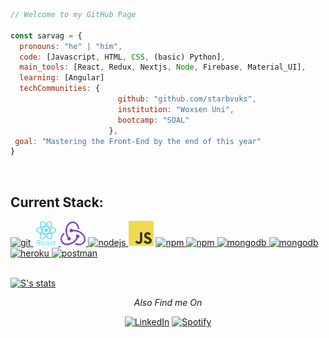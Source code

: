 <!--
- 🔭 I’m currently working on perfecting backend ski
- 🌱 I’m currently learning eve
- 👯 I’m looking to collaborate o
- 🤔 I’m looking for help with 
- 💬 Ask me ab
- 📫 How to reach 
- 😄 Pronouns: 
- ⚡ Fun fact: 
-->

```javascript
// Welcome to my GitHub Page

const sarvag = {
  pronouns: "he" | "him",
  code: [Javascript, HTML, CSS, (basic) Python],
  main_tools: [React, Redux, Nextjs, Node, Firebase, Material_UI],
  learning: [Angular]
  techCommunities: {
                        github: "github.com/starbvuks",
                        institution: "Woxsen Uni",
                        bootcamp: "SOAL"
                      },
 goal: "Mastering the Front-End by the end of this year"
}
```
<br />

<h2>Current Stack:</h2>

<p align="left">
  <a href="https://git-scm.com/" target="_blank"> <img src="https://www.vectorlogo.zone/logos/git-scm/git-scm-icon.svg" alt="git" width="40" height="40"/> </a>
  <a href="https://reactjs.org/" target="_blank"> <img src="https://raw.githubusercontent.com/devicons/devicon/master/icons/react/react-original-wordmark.svg" alt="react" width="40" height="40"/>
  <a href="https://redux.js.org" target="_blank"> <img src="https://raw.githubusercontent.com/devicons/devicon/master/icons/redux/redux-original.svg" alt="redux" width="40" height="40"/> </a>
  <a href="https://nodejs.org" target="_blank"> <img src="https://cdn4.iconfinder.com/data/icons/logos-and-brands/512/233_Node_Js_logo-512.png" alt="nodejs" width="40" height="40"/> </a>
  <img src="https://raw.githubusercontent.com/github/explore/80688e429a7d4ef2fca1e82350fe8e3517d3494d/topics/javascript/javascript.png" alt="js" width="40" height="40"/>
  <a href="https://npmjs.org" target="_blank"> <img src="https://www.vectorlogo.zone/logos/npmjs/npmjs-icon.svg" alt="npm" width="40" height="40"/> </a>
  <a href="https://styled-components.com/" target="_blank"> <img src="https://styled-components.com/logo.png" alt="npm" width="40" height="40"/> </a>
  <a href="https://www.mongodb.com/" target="_blank"> <img src="https://www.vectorlogo.zone/logos/mongodb/mongodb-icon.svg" alt="mongodb" width="40" height="40"/> </a> 
  <a href="https://firebase.google.com/" target="_blank"> <img src="https://firebase.google.com/downloads/brand-guidelines/SVG/logo-logomark.svg" alt="mongodb" width="40" height="40"/> </a> 
  <a href="https://heroku.com" target="_blank"> <img src="https://www.vectorlogo.zone/logos/heroku/heroku-icon.svg" alt="heroku" width="40" height="40"/> </a> 
  <a href="https://postman.com" target="_blank"> <img src="https://www.vectorlogo.zone/logos/getpostman/getpostman-icon.svg" alt="postman" width="40" height="40"/> </a>
<!--
<a href="https://getbootstrap.com" target="_blank"> <img src="https://raw.githubusercontent.com/devicons/devicon/master/icons/bootstrap/bootstrap-plain-wordmark.svg" alt="bootstrap" width="40" height="40"/> </a>
<a href="https://redis.io" target="_blank"> <img src="https://raw.githubusercontent.com/devicons/devicon/master/icons/redis/redis-original-wordmark.svg" alt="redis" width="40" height="40"/> </a>
<a href="https://expressjs.com" target="_blank"> <img src="https://www.vectorlogo.zone/logos/expressjs/expressjs-icon.svg" alt="express" width="40" height="40"/> </a>
<a href="https://sass-lang.com/" target="_blank"> <img src="https://sass-lang.com/assets/img/logos/logo-b6e1ef6e.svg" alt="sass" width="40" height="40"/> </a>
<a href="https://www.docker.com" target="_blank"> <img src="https://www.docker.com/sites/default/files/d8/2019-07/Moby-logo.png" alt="docker" width="40" height="40"/> </a>
-->
    
 <br />
  <br />

  
[![S's stats](https://github-readme-stats.vercel.app/api?username=starbvuks&count_private=true&theme=dracula&show_icons=true)](https://www.youtube.com/watch?v=dQw4w9WgXcQ)

  
 <div align="center">
   
   <i>Also Find me On</i><br>
  
   <a href="https://www.linkedin.com/in/sarvag-kalari-000346000/" target="_blank"><img src="https://img.shields.io/badge/LinkedIn-%230077B5.svg?&style=flat-square&logo=linkedin&logoColor=white" alt="LinkedIn"></a>
  <a href="https://open.spotify.com/user/nl8l3a15fcwt16ziq91rp82eq?si=8350bf9e28684985" target="_blank"><img src="https://img.shields.io/badge/Spotify-%231ED760.svg?&style=flat-square&logo=spotify&logoColor=white" alt="Spotify"></a>

   </div>

